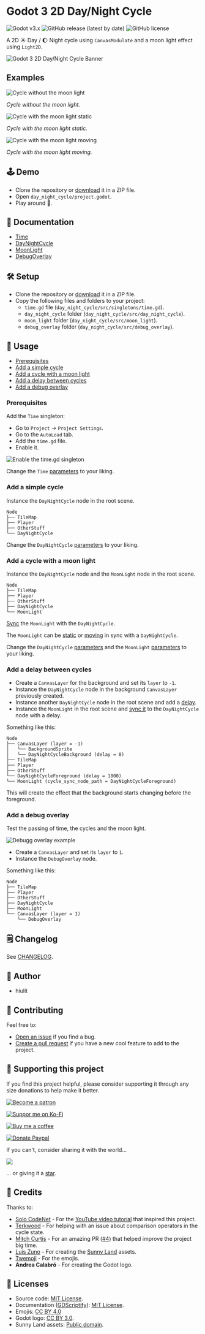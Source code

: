 # Godot 3 2D Day/Night Cycle

![Godot v3.x](https://img.shields.io/badge/Godot-v3.x-%23478cbf?logo=godot-engine&logoColor=white&style=flat-square) ![GitHub release (latest by date)](https://img.shields.io/github/v/release/hiulit/Godot-3-2D-Day-Night-Cycle?&style=flat-square) ![GitHub license](https://img.shields.io/github/license/hiulit/Godot-3-2D-Day-Night-Cycle?&style=flat-square)

A 2D ☀️ Day / 🌔 Night cycle using `CanvasModulate` and a moon light effect using `Light2D`.

![Godot 3 2D Day/Night Cycle Banner](example_images/godot_3_2D_day_night_cycle_banner.jpg)

## Examples

![Cycle without the moon light](example_images/day_night_cycle_godot_3-no-moon.gif)

*Cycle without the moon light.*

![Cycle with the moon light static](example_images/day_night_cycle_godot_3-with-moon.gif)

*Cycle with the moon light static.*

![Cycle with the moon light moving](example_images/day_night_cycle_godot_3-with-moving-moon.gif)

*Cycle with the moon light moving.*

## 🕹️ Demo

- Clone the repository or [download](https://github.com/hiulit/Godot-3-2D-Day-Night-Cycle/archive/master.zip) it in a ZIP file.
- Open `day_night_cycle/project.godot`.
- Play around 🙂.

## 📑 Documentation

- [Time](docs/time.md)
- [DayNightCycle](docs/day_night_cycle.md)
- [MoonLight](docs/moon_light.md)
- [DebugOverlay](docs/debug_overlay.md)

## 🛠️ Setup

- Clone the repository or [download](https://github.com/hiulit/Godot-3-2D-Day-Night-Cycle/archive/master.zip) it in a ZIP file.
- Copy the following files and folders to your project:
    - `time.gd` file (`day_night_cycle/src/singletons/time.gd`).
    - `day_night_cycle` folder (`day_night_cycle/src/day_night_cycle`).
    - `moon_light` folder (`day_night_cycle/src/moon_light`).
    - `debug_overlay` folder (`day_night_cycle/src/debug_overlay`).

## 🚀 Usage

- [Prerequisites](#prerequisites)
- [Add a simple cycle](#add-a-simple-cycle)
- [Add a cycle with a moon light](#add-a-cycle-with-a-moon-light)
- [Add a delay between cycles](#add-a-delay-between-cycles)
- [Add a debug overlay](#add-a-debug-overlay)

### Prerequisites

Add the `Time` singleton:

- Go to `Project` -> `Project Settings`.
- Go to the `AutoLoad` tab.
- Add the `time.gd` file.
- Enable it.

![Enable the time.gd singleton](example_images/enable_time_singleton.png)

Change the `Time` [parameters](docs/time.md) to your liking.

### Add a simple cycle

Instance the `DayNightCycle` node in the root scene.

```
Node
├── TileMap
├── Player
├── OtherStuff
└── DayNightCycle
```

Change the `DayNightCycle` [parameters](docs/day_night_cycle.md) to your liking.

### Add a cycle with a moon light

Instance the `DayNightCycle` node and the `MoonLight` node in the root scene.

```
Node
├── TileMap
├── Player
├── OtherStuff
├── DayNightCycle
└── MoonLight
```

[Sync](docs/moon_light.md#cycle_sync_node_path) the `MoonLight` with the `DayNightCycle`.

The `MoonLight` can be [static](docs/moon_light.md#static_moon) or [moving](docs/moon_light.md#move_moon) in sync with a `DayNightCycle`.

Change the `DayNightCycle` [parameters](docs/day_night_cycle.md) and the `MoonLight` [parameters](docs/moon_light.md) to your liking.

### Add a delay between cycles

- Create a `CanvasLayer` for the background and set its `layer` to `-1`.
- Instance the `DayNightCycle` node in the background `CanvasLayer` previously created.
- Instance another `DayNightCycle` node in the root scene and add a [delay](docs/day_night_cycle.md#delay).
- Instance the `MoonLight` in the root scene and [sync it](docs/moon_light.md#cycle_sync_node_path) to the `DayNightCycle` node with a delay.

Something like this:

```
Node
├── CanvasLayer (layer = -1)
│   └── BackgroundSprite
│   └── DayNightCycleBackground (delay = 0)
├── TileMap
├── Player
├── OtherStuff
└── DayNightCycleForeground (delay = 1800)
└── MoonLight (cycle_sync_node_path = DayNightCycleForeground)
```

This will create the effect that the background starts changing before the foreground.

### Add a debug overlay

Test the passing of time, the cycles and the moon light.

![Debugg overlay example](example_images/debug_overlay_example.png)

- Create a `CanvasLayer` and set its `layer` to `1`.
- Instance the `DebugOverlay` node.

Something like this:

```
Node
├── TileMap
├── Player
├── OtherStuff
├── DayNightCycle
├── MoonLight
└── CanvasLayer (layer = 1)
    └── DebugOverlay
```

## 🗒️ Changelog

See [CHANGELOG](/CHANGELOG.md).

## 👤 Author

- hiulit

## 🤝 Contributing

Feel free to:

- [Open an issue](https://github.com/hiulit/Godot-3-2D-Day-Night-Cycle/issues) if you find a bug.
- [Create a pull request](https://github.com/hiulit/Godot-3-2D-Day-Night-Cycle/pulls) if you have a new cool feature to add to the project.

## 🙌 Supporting this project

If you find this project helpful, please consider supporting it through any size donations to help make it better.

[![Become a patron](https://img.shields.io/badge/Become_a_patron-ff424d?logo=Patreon&style=for-the-badge&logoColor=white)](https://www.patreon.com/hiulit)

[![Suppor me on Ko-Fi](https://img.shields.io/badge/Support_me_on_Ko--fi-F16061?logo=Ko-fi&style=for-the-badge&logoColor=white)](https://ko-fi.com/F2F7136ND)

[![Buy me a coffee](https://img.shields.io/badge/Buy_me_a_coffee-FFDD00?logo=buy-me-a-coffee&style=for-the-badge&logoColor=black)](https://www.buymeacoffee.com/hiulit)

[![Donate Paypal](https://img.shields.io/badge/PayPal-00457C?logo=PayPal&style=for-the-badge&label=Donate)](https://www.paypal.com/paypalme/hiulit)

If you can't, consider sharing it with the world...

[![](https://img.shields.io/badge/Share_on_Twitter-1DA1F2?style=for-the-badge&logo=twitter&logoColor=white)](https://twitter.com/intent/tweet?url=https%3A%2F%2Fgithub.com%2Fhiulit%2FGodot-3-2D-Day-Night-Cycle&text=%22Godot+3+2D+Day%2FNight+Cycle%22%0D%0AA+2D+%E2%98%80%EF%B8%8F+Day+%2F+%F0%9F%8C%94+Night+cycle+using+CanvasModulate+and+a+moon+light+effect+using+Light2D+by+%40hiulit)

... or giving it a [star](https://github.com/hiulit/Godot-3-2D-Day-Night-Cycle/stargazers).

## 👏 Credits

Thanks to:

- [Solo CodeNet](https://twitter.com/codenetsolo) - For the [YouTube video tutorial](https://www.youtube.com/watch?v=sz8fyzvB6q0) that inspired this project.
- [Terkwood](https://github.com/Terkwood) - For helping with an issue about comparison operators in the cycle state.
- [Mitch Curtis](https://github.com/mitchcurtis) - For an amazing PR ([#4](https://github.com/hiulit/Godot-3-2D-Day-Night-Cycle/pull/4)) that helped improve the project big time.
- [Luis Zuno](https://twitter.com/ansimuz) - For creating the [Sunny Land](https://opengameart.org/content/sunny-land-2d-pixel-art-pack) assets.
- [Twemoji](https://twemoji.twitter.com/) - For the emojis.
- **Andrea Calabró** - For creating the Godot logo.

## 📝 Licenses

- Source code: [MIT License](/LICENSE).
- Documentation ([GDScriptify](https://github.com/hiulit/gdscriptify)): [MIT License](/LICENSE_GDSCRIPTIFY.txt).
- Emojis: [CC BY 4.0](https://creativecommons.org/licenses/by/4.0/)
- Godot logo: [CC BY 3.0](https://creativecommons.org/licenses/by/3.0/).
- Sunny Land assets: [Public domain](https://creativecommons.org/publicdomain/zero/1.0/deed).
